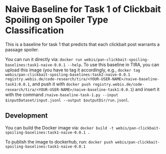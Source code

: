 # Naive Baseline for Task 1 of Clickbait Spoiling on Spoiler Type Classification

This is a baseline for task 1 that predicts that each clickbait post warrants a passage spoiler.

You can run it directly via: `docker run webis/pan-clickbait-spoiling-baselines:task1-naive-0.0.1 --help`.
To use this baseline in TIRA, you can upload this image (you have to tag it accordingly, e.g., `docker tag webis/pan-clickbait-spoiling-baselines:task2-naive-0.0.1  registry.webis.de/code-research/tira/<YOUR-USER-NAME>/naive-baseline-task1:0.0.1`, and push it with `docker push registry.webis.de/code-research/tira/<YOUR-USER-NAME>/naive-baseline-task1:0.0.1`) and insert it with the command `/naive-baseline-task-1.py --input $inputDataset/input.jsonl --output $outputDir/run.jsonl`.

## Development

You can build the Docker image via: `docker build -t webis/pan-clickbait-spoiling-baselines:task1-naive-0.0.1 .`

To publish the image to dockerhub, run: `docker push webis/pan-clickbait-spoiling-baselines:task1-naive-0.0.1`

